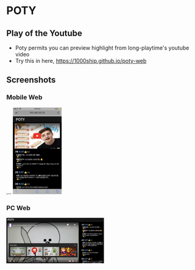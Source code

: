 # **POTY**

## Play of the Youtube
- Poty permits you can preview highlight from long-playtime's youtube video
- Try this in here, https://1000ship.github.io/poty-web

## Screenshots
### Mobile Web

<img src="_readme/mobile1.png" alt="home" style="zoom:25%;" />

<img src="_readme/mobile2.png" alt="home" style="zoom:25%;" />

### PC Web

<img src="_readme/pc.png" alt="home" style="zoom:25%;" />
